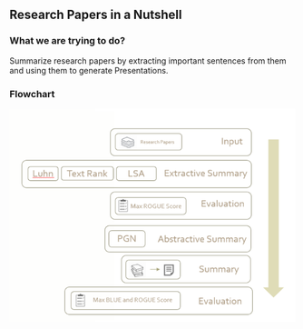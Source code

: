 ## Research Papers in a Nutshell

### What we are trying to do?

Summarize research papers by extracting important sentences from them and using them to generate Presentations.

### Flowchart

![Text Summarization Flowchart](https://raw.githubusercontent.com/abhishah901/IR-project/master/Text%20Summarization%20detailed%20flowchart.png)

